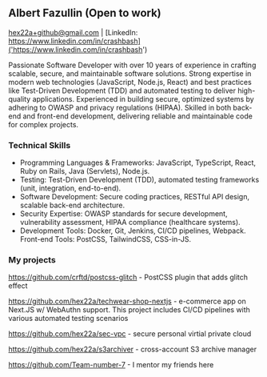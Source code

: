 ## Albert Fazullin (Open to work)

[hex22a+github@gmail.com]('mailto:hex22a+github@gmail.com') | [LinkedIn: https://www.linkedin.com/in/crashbash]('https://www.linkedin.com/in/crashbash')

Passionate Software Developer with over 10 years of experience in crafting scalable, secure,
and maintainable software solutions. Strong expertise in modern web technologies (JavaScript, Node.js, React) and best practices like Test-Driven Development (TDD) and
automated testing to deliver high-quality applications. Experienced in building secure,
optimized systems by adhering to OWASP and privacy regulations (HIPAA). Skilled in both
back-end and front-end development, delivering reliable and maintainable code for complex
projects.

### Technical Skills
* Programming Languages & Frameworks: JavaScript, TypeScript, React, Ruby on
Rails, Java (Servlets), Node.js.
* Testing: Test-Driven Development (TDD), automated testing frameworks (unit,
integration, end-to-end).
* Software Development: Secure coding practices, RESTful API design, scalable
back-end architecture.
* Security Expertise: OWASP standards for secure development, vulnerability
assessment, HIPAA compliance (healthcare systems).
* Development Tools: Docker, Git, Jenkins, CI/CD pipelines, Webpack.
Front-end Tools: PostCSS, TailwindCSS, CSS-in-JS.

### My projects

https://github.com/crftd/postcss-glitch - PostCSS plugin that adds glitch effect

https://github.com/hex22a/techwear-shop-nextjs - e-commerce app on Next.JS w/ WebAuthn support. This project includes CI/CD pipelines with various automated testing scenarios

https://github.com/hex22a/sec-vpc - secure personal virtial private cloud

https://github.com/hex22a/s3archiver - cross-account S3 archive manager

https://github.com/Team-number-7 - I mentor my friends here

<!-- 
https://github.com/hex22a/jwt-react-tools - JWT helper

https://github.com/hex22a/jwt-redux-devtools - JWT Redux helper -->

<!--
**hex22a/hex22a** is a ✨ _special_ ✨ repository because its `README.md` (this file) appears on your GitHub profile.

Here are some ideas to get you started:

- 🔭 I’m currently working on ...
- 🌱 I’m currently learning ...
- 👯 I’m looking to collaborate on ...
- 🤔 I’m looking for help with ...
- 💬 Ask me about ...
- 📫 How to reach me: ...
- 😄 Pronouns: ...
- ⚡ Fun fact: ...
-->
